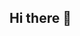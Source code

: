 ## Hi there 👋

<!--
**swilldi/swilldi** is a ✨ _special_ ✨ repository because its `README.md` (this file) appears on your GitHub profile.

Here are some ideas to get you started:

- 🔭 I’m currently working on ... student of the technical University
- 🌱 I’m currently learning ... Pythom programmin, analetic geometry and other technical and math siecnse
- 👯 I’m looking to collaborate on ... some GameDev company or create my project
- 🤔 I’m looking for help with ... somthink
- 💬 Ask me about ... 
- ⚡ Fun fact: ... I prefer dogs, than cats 
-->
